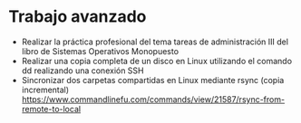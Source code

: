 # Trabajo avanzado
- Realizar la práctica profesional del tema tareas de administración III del libro de Sistemas Operativos Monopuesto
- Realizar una copia completa de un disco en Linux utilizando el comando dd realizando una conexión SSH
- Sincronizar dos carpetas compartidas en Linux mediante rsync (copia incremental)
https://www.commandlinefu.com/commands/view/21587/rsync-from-remote-to-local
